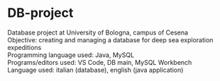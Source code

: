 # DB-project
Database project at University of Bologna, campus of Cesena  
Objective: creating and managing a database for deep sea exploration expeditions  
Programming language used: Java, MySQL  
Programs/editors used: VS Code, DB main, MySQL Workbench  
Language used: italian (database), english (java application)  
